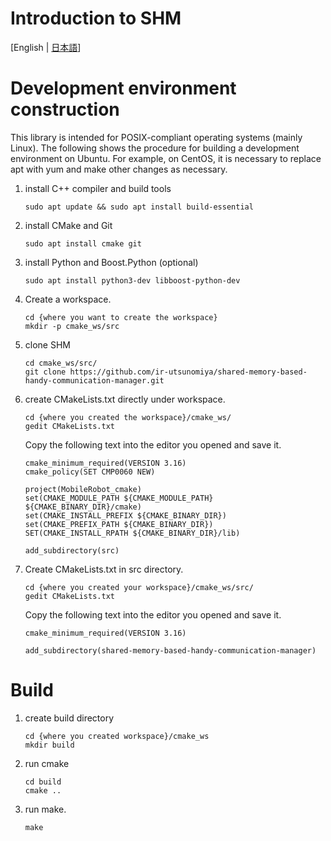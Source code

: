 # Introduction to SHM
[English | [日本語](docs_jp/md_manual_tutorials_introduction_jp.html)]

# Development environment construction

This library is intended for POSIX-compliant operating systems (mainly Linux).
The following shows the procedure for building a development environment on Ubuntu.
For example, on CentOS, it is necessary to replace apt with yum and make other changes as necessary.

1. install C++ compiler and build tools
   ````
   sudo apt update && sudo apt install build-essential
   ````

2. install CMake and Git
   ```
   sudo apt install cmake git
   ```

3. install Python and Boost.Python (optional)
   ```
   sudo apt install python3-dev libboost-python-dev
   ```

4. Create a workspace.
   ```
   cd {where you want to create the workspace}
   mkdir -p cmake_ws/src
   ```

5. clone SHM
   ```
   cd cmake_ws/src/
   git clone https://github.com/ir-utsunomiya/shared-memory-based-handy-communication-manager.git
   ```

6. create CMakeLists.txt directly under workspace.
   ```
   cd {where you created the workspace}/cmake_ws/
   gedit CMakeLists.txt
   ```
   Copy the following text into the editor you opened and save it.
   ```
   cmake_minimum_required(VERSION 3.16)
   cmake_policy(SET CMP0060 NEW)

   project(MobileRobot_cmake)
   set(CMAKE_MODULE_PATH ${CMAKE_MODULE_PATH} ${CMAKE_BINARY_DIR}/cmake)
   set(CMAKE_INSTALL_PREFIX ${CMAKE_BINARY_DIR})
   set(CMAKE_PREFIX_PATH ${CMAKE_BINARY_DIR})
   SET(CMAKE_INSTALL_RPATH ${CMAKE_BINARY_DIR}/lib)

   add_subdirectory(src)
   ```

7. Create CMakeLists.txt in src directory.
   ```
   cd {where you created your workspace}/cmake_ws/src/
   gedit CMakeLists.txt
   ```
   Copy the following text into the editor you opened and save it.
   ```
   cmake_minimum_required(VERSION 3.16)

   add_subdirectory(shared-memory-based-handy-communication-manager)
   ```

# Build

1. create build directory
   ```
   cd {where you created workspace}/cmake_ws
   mkdir build
   ```

2. run cmake
   ```
   cd build
   cmake ..
   ```

3. run make.
   ```
   make
   ```